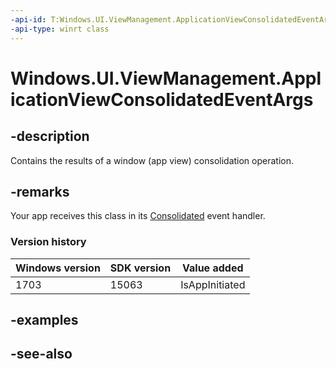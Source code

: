 ```yaml
---
-api-id: T:Windows.UI.ViewManagement.ApplicationViewConsolidatedEventArgs
-api-type: winrt class
---
```


<!-- Class syntax.
public class ApplicationViewConsolidatedEventArgs : Windows.UI.ViewManagement.IApplicationViewConsolidatedEventArgs, Windows.UI.ViewManagement.IApplicationViewConsolidatedEventArgs2
-->

# Windows.UI.ViewManagement.ApplicationViewConsolidatedEventArgs

## -description
Contains the results of a window (app view) consolidation operation.

## -remarks
Your app receives this class in its [Consolidated](applicationview_consolidated.md) event handler.

### Version history

| Windows version | SDK version | Value added |
| -- | -- | -- |
| 1703 | 15063 | IsAppInitiated |

## -examples

## -see-also
